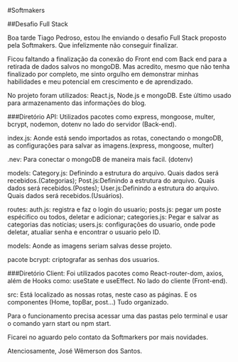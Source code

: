 #Softmakers

##Desafio Full Stack

Boa tarde Tiago Pedroso, estou lhe enviando o desafio Full Stack proposto pela Softmakers.
Que infelizmente não conseguir finalizar. 

Ficou faltando a finalização da conexão do Front end com Back end para a retirada de dados salvos no mongoDB. Mas acredito, mesmo que não tenha finalizado por completo, me sinto orgulho em demonstrar minhas habilidades e meu potencial em crescimento e de aprendizado.

No projeto foram utilizados: React.js, Node.js e mongoDB. Este último usado para armazenamento das informações do blog. 


###Diretório API: Utilizados pacotes como express, mongoose, multer, bcrypt, nodemon, dotenv no lado do servidor (Back-end).

index.js: Aonde está sendo importados as rotas, conectando o mongoDB, as configurações para salvar as imagens.(express, mongoose, multer)

.nev: Para conectar o mongoDB de maneira mais facil. (dotenv)

models: Category.js: Definindo a estrutura do arquivo. Quais dados será recebidos.(Categorias);
        Post.js:Definindo a estrutura do arquivo. Quais dados será recebidos.(Postes);
        User.js:Definindo a estrutura do arquivo. Quais dados será recebidos.(Usuários).

routes: auth.js: registra e faz o login do usuario;
        posts.js: pegar um poste espécifico ou todos, deletar e adicionar;
        categories.js: Pegar e salvar as categorias das notícias;
        users.js: configurações do usuario, onde pode deletar, atualiar senha e encontrar o usuario pelo ID.

models: Aonde as imagens seriam salvas desse projeto.

pacote bcrypt: criptografar as senhas dos usuarios.

###Diretório Client: Foi utilizados pacotes como React-router-dom, axios, além de Hooks como: useState e useEffect. No lado do cliente (Front-end).

src: Está localizado as nossas rotas, neste caso as páginas. E os componentes (Home, topBar, post...)
Tudo organizado.


Para o funcionamento precisa acessar uma das pastas pelo terminal e usar o comando yarn start ou npm start.

Ficarei no aguardo pelo contato da Softmarkers por mais novidades.

Atenciosamente,
José Wêmerson dos Santos.